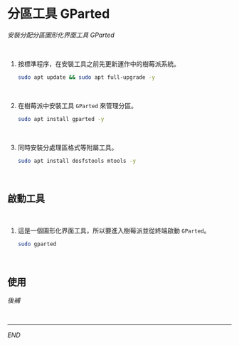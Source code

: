 # 分區工具 GParted

_安裝分配分區圖形化界面工具 GParted_

<br>

1. 按標準程序，在安裝工具之前先更新運作中的樹莓派系統。

    ```bash
    sudo apt update && sudo apt full-upgrade -y
    ```

<br>

2. 在樹莓派中安裝工具 `GParted` 來管理分區。

    ```bash
    sudo apt install gparted -y
    ```

<br>

3. 同時安裝分處理區格式等附屬工具。

    ```bash
    sudo apt install dosfstools mtools -y
    ```

<br>

## 啟動工具

<br>

1. 這是一個圖形化界面工具，所以要進入樹莓派並從終端啟動 `GParted`。

    ```bash
    sudo gparted
    ```

<br>

## 使用

_後補_

<br>

___

_END_